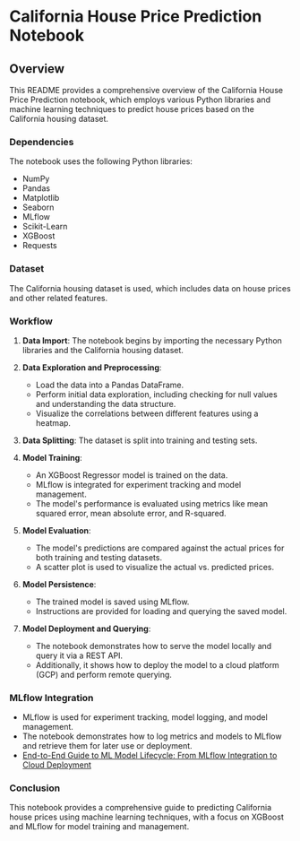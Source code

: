 # California House Price Prediction Notebook

## Overview

This README provides a comprehensive overview of the California House Price Prediction notebook, which employs various Python libraries and machine learning techniques to predict house prices based on the California housing dataset.

### Dependencies

The notebook uses the following Python libraries:

- NumPy
- Pandas
- Matplotlib
- Seaborn
- MLflow
- Scikit-Learn
- XGBoost
- Requests

### Dataset

The California housing dataset is used, which includes data on house prices and other related features.

### Workflow

1. **Data Import**: The notebook begins by importing the necessary Python libraries and the California housing dataset.

2. **Data Exploration and Preprocessing**:
    - Load the data into a Pandas DataFrame.
    - Perform initial data exploration, including checking for null values and understanding the data structure.
    - Visualize the correlations between different features using a heatmap.

3. **Data Splitting**: The dataset is split into training and testing sets.

4. **Model Training**:
    - An XGBoost Regressor model is trained on the data.
    - MLflow is integrated for experiment tracking and model management.
    - The model's performance is evaluated using metrics like mean squared error, mean absolute error, and R-squared.

5. **Model Evaluation**:
    - The model's predictions are compared against the actual prices for both training and testing datasets.
    - A scatter plot is used to visualize the actual vs. predicted prices.

6. **Model Persistence**:
    - The trained model is saved using MLflow.
    - Instructions are provided for loading and querying the saved model.

7. **Model Deployment and Querying**:
    - The notebook demonstrates how to serve the model locally and query it via a REST API.
    - Additionally, it shows how to deploy the model to a cloud platform (GCP) and perform remote querying.

### MLflow Integration

- MLflow is used for experiment tracking, model logging, and model management.
- The notebook demonstrates how to log metrics and models to MLflow and retrieve them for later use or deployment.
- [End-to-End Guide to ML Model Lifecycle: From MLflow Integration to Cloud Deployment](https://www.notion.so/End-to-End-Guide-to-ML-Model-Lifecycle-From-MLflow-Integration-to-Cloud-Deployment-9b00a04d71334e37bfe9924b5f0d1b9a?pvs=4)

### Conclusion

This notebook provides a comprehensive guide to predicting California house prices using machine learning techniques, with a focus on XGBoost and MLflow for model training and management.
